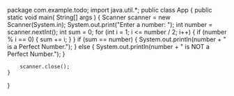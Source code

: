 package com.example.todo;
import java.util.*;
public class App 
{
    public static void main( String[] args )
    {
        Scanner scanner = new Scanner(System.in);
        System.out.print("Enter a number: ");
        int number = scanner.nextInt();
        int sum = 0;
        for (int i = 1; i <= number / 2; i++) {
            if (number % i == 0) {
                sum += i;
            }
        }
        if (sum == number) {
            System.out.println(number + " is a Perfect Number.");
        } else {
            System.out.println(number + " is NOT a Perfect Number.");
        }

        scanner.close();
    }
}
